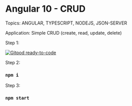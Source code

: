 # Angular 10 - CRUD

Topics: ANGULAR, TYPESCRIPT, NODEJS, JSON-SERVER

Application: Simple CRUD (create, read, update, delete)

Step 1:

[![Gitpod ready-to-code](https://img.shields.io/badge/Gitpod-ready--to--code-blue?logo=gitpod)](https://gitpod.io/#https://github.com/gilsonmneto/angular-crud)

Step 2:

### `npm i`

Step 3:

### `npm start`
